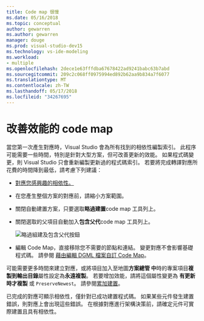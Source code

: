 ```yaml
---
title: Code map 很慢
ms.date: 05/16/2018
ms.topic: conceptual
author: gewarren
ms.author: gewarren
manager: douge
ms.prod: visual-studio-dev15
ms.technology: vs-ide-modeling
ms.workload:
- multiple
ms.openlocfilehash: 2dece1e63fffdba67678422ad9241babc63b7abd
ms.sourcegitcommit: 209c2c068ff0975994ed892b62aa9b834a7f6077
ms.translationtype: MT
ms.contentlocale: zh-TW
ms.lasthandoff: 05/17/2018
ms.locfileid: "34267695"
---
```

# <a name="improve-performance-for-code-maps"></a>改善效能的 code map

當您第一次產生對應時，Visual Studio 會為所有找到的相依性編製索引。 此程序可能需要一些時間，特別是針對大型方案，但可改善更新的效能。 如果程式碼變更，則 Visual Studio 只會重新編製更新過的程式碼索引。 若要將完成轉譯對應所花費的時間降到最低，請考慮下列建議：

- [對應您感興趣的相依性。](#create-a-code-map-to-see-specific-dependencies)

- 在您產生整個方案的對應前，請縮小方案範圍。

- 關閉自動建置方案，只要選取**略過建置**code map 工具列上。

- 關閉選取的父項目自動加入**包含父代**code map 工具列上。

   ![略過組建及包含父代按鈕](../modeling/media/codemapsfilterskipbuildicons.png)

- 編輯 Code Map，直接移除您不需要的節點和連結。 變更對應不會影響基礎程式碼。 請參閱 [藉由編輯 DGML 檔案自訂 Code Map](../modeling/customize-code-maps-by-editing-the-dgml-files.md)。

可能需要更多時間來建立對應，或將項目加入至地圖**方案總管 中**時的專案項目**複製到輸出目錄**屬性設定為**永遠複製**。 若要增加效能，請將這個屬性變更為 **有更新時才複製** 或 `PreserveNewest`。 請參閱[累加建置](../msbuild/incremental-builds.md)。

已完成的對應可顯示相依性，僅針對已成功建置程式碼。 如果某些元件發生建置錯誤，則對應上會出現這些錯誤。 在根據對應進行架構決策前，請確定元件可實際建置且具有相依性。